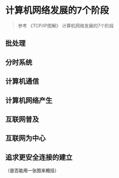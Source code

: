 # 计算机网络发展的7个阶段

> 参考 《TCP/IP图解》 计算机网络发展的7个阶段

## 批处理



## 分时系统



## 计算机通信

## 计算机网络产生

## 互联网普及

## 互联网为中心

## 追求更安全连接的建立

（是否能用一张图来概括）

